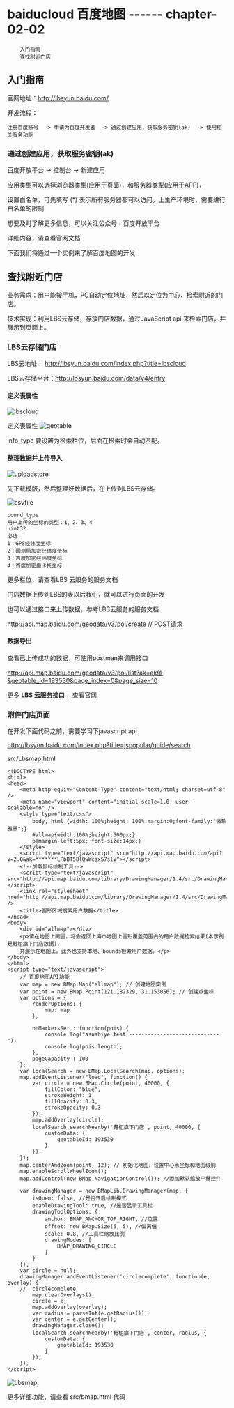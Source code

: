 # baiducloud 百度地图 ------  chapter-02-02


		入门指南
		查找附近门店


## 入门指南 

官网地址：http://lbsyun.baidu.com/

开发流程：

`注册百度账号  -> 申请为百度开发者  -> 通过创建应用，获取服务密钥(ak)  -> 使用相关服务功能`


### 通过创建应用，获取服务密钥(ak)

百度开放平台 -> 控制台 -> 新建应用

应用类型可以选择浏览器类型(应用于页面)，和服务器类型(应用于APP)，

设置白名单，可先填写 (*) 表示所有服务器都可以访问。上生产环境时，需要进行白名单的限制

想要及时了解更多信息，可以关注公众号：百度开放平台

详细内容，请查看官网文档


下面我们将通过一个实例来了解百度地图的开发

## 查找附近门店

业务需求：用户能按手机，PC自动定位地址，然后以定位为中心，检索附近的门店。

技术实现：利用LBS云存储，存放门店数据，通过JavaScript api 来检索门店，并展示到页面上。

### LBS云存储门店

LBS云地址： http://lbsyun.baidu.com/index.php?title=lbscloud

LBS云存储平台：http://lbsyun.baidu.com/data/v4/entry

#### 定义表属性

![lbscloud](lbscloud.png)

定义表属性
![geotable](geotable.png)

info_type 要设置为检索栏位，后面在检索时会自动匹配。

#### 整理数据并上传导入

![uploadstore](uploadstore.png)

先下载模版，然后整理好数据后，在上传到LBS云存储。

![csvfile](csvfile.png)

```
coord_type
用户上传的坐标的类型：1、2、3、4
uint32
必选
1：GPS经纬度坐标
2：国测局加密经纬度坐标
3：百度加密经纬度坐标
4：百度加密墨卡托坐标
```
更多栏位，请查看LBS 云服务的服务文档

门店数据上传到LBS的表以后我们，就可以进行页面的开发

也可以通过接口来上传数据，参考LBS云服务的服务文档

http://api.map.baidu.com/geodata/v3/poi/create // POST请求


#### 数据导出
查看已上传成功的数据，可使用postman来调用接口

http://api.map.baidu.com/geodata/v3/poi/list?ak=ak值&geotable_id=193530&page_index=0&page_size=10

更多 **LBS 云服务接口** ，查看官网

### 附件门店页面


在开发下面代码之前，需要学习下javascript api

http://lbsyun.baidu.com/index.php?title=jspopular/guide/search

src/Lbsmap.html
```
<!DOCTYPE html>
<html>
<head>
	<meta http-equiv="Content-Type" content="text/html; charset=utf-8" />
	<meta name="viewport" content="initial-scale=1.0, user-scalable=no" />
	<style type="text/css">
		body, html {width: 100%;height: 100%;margin:0;font-family:"微软雅黑";}
		#allmap{width:100%;height:500px;}
		p{margin-left:5px; font-size:14px;}
	</style>
	<script type="text/javascript" src="http://api.map.baidu.com/api?v=2.0&ak=*******LPbBT58lQwWcsxS7slV"></script>
	<!--加载鼠标绘制工具-->
	<script type="text/javascript" src="http://api.map.baidu.com/library/DrawingManager/1.4/src/DrawingManager_min.js"></script>
	<link rel="stylesheet" href="http://api.map.baidu.com/library/DrawingManager/1.4/src/DrawingManager_min.css" />
	<title>圆形区域搜索用户数据</title>
</head>
<body>
	<div id="allmap"></div>
	<p>请在地图上画圆，将会返回上海市地图上圆形覆盖范围内的用户数据检索结果(本示例是鞋柜旗下门店数据)，
	并展示在地图上。此外也支持本地、bounds检索用户数据。</p>
</body>
</html>
<script type="text/javascript">
	// 百度地图API功能
	var map = new BMap.Map("allmap"); // 创建地图实例
	var point = new BMap.Point(121.182329, 31.153056); // 创建点坐标
	var options = {
		renderOptions: {
			map: map
		},

		onMarkersSet : function(pois) {
            console.log("asushiye test -----------------------------");
			console.log(pois.length);
		},
		pageCapacity : 100
	};
	var localSearch = new BMap.LocalSearch(map, options);
	map.addEventListener("load", function() {
		var circle = new BMap.Circle(point, 40000, {
			fillColor: "blue",
			strokeWeight: 1,
			fillOpacity: 0.3,
			strokeOpacity: 0.3
		});		
		map.addOverlay(circle);
		localSearch.searchNearby('鞋柜旗下门店', point, 40000, {
			customData: {
				geotableId: 193530
			}
		});
	});
	map.centerAndZoom(point, 12); // 初始化地图，设置中心点坐标和地图级别
	map.enableScrollWheelZoom();
	map.addControl(new BMap.NavigationControl()); //添加默认缩放平移控件

	var drawingManager = new BMapLib.DrawingManager(map, {
		isOpen: false, //是否开启绘制模式
		enableDrawingTool: true, //是否显示工具栏
		drawingToolOptions: {
			anchor: BMAP_ANCHOR_TOP_RIGHT, //位置
			offset: new BMap.Size(5, 5), //偏离值
			scale: 0.8, //工具栏缩放比例
			drawingModes: [
				BMAP_DRAWING_CIRCLE
			]
		}
	});
	var circle = null;
	drawingManager.addEventListener('circlecomplete', function(e, overlay) {
	//	circlecomplete
	    map.clearOverlays();
		circle = e;
		map.addOverlay(overlay);		
		var radius = parseInt(e.getRadius());
		var center = e.getCenter();
		drawingManager.close();
		localSearch.searchNearby('鞋柜旗下门店', center, radius, {
			customData: {
				geotableId: 193530
			}
		});
	});
</script>

```

![Lbsmap](Lbsmap.png)


更多详细功能，请查看 src/bmap.html 代码